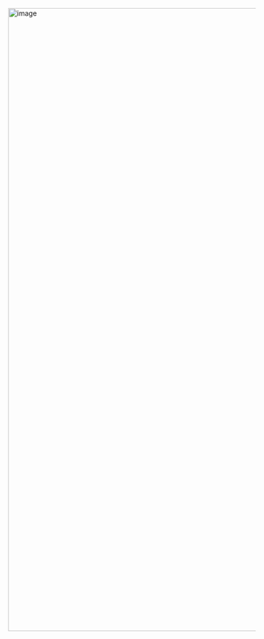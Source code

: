 <img width="1270" alt="image" src="https://github.com/EmanueleManno/Youtube/assets/128712265/d5913078-b146-4c0e-bb90-0cba7302407a">
